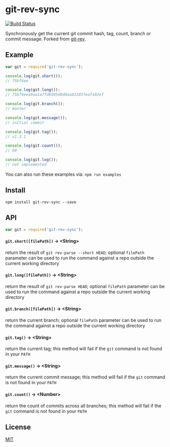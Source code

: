 git-rev-sync
============

[![Build Status](https://travis-ci.org/kurttheviking/git-rev-sync.svg?branch=master)](https://travis-ci.org/kurttheviking/git-rev-sync.svg?branch=master)

Synchronously get the current git commit hash, tag, count, branch or commit message. Forked from [git-rev](https://github.com/tblobaum/git-rev).


## Example

```js
var git = require('git-rev-sync');

console.log(git.short());
// 75bf4ee

console.log(git.long());
// 75bf4eea9aa1a7fd6505d0d0aa43105feafa92ef

console.log(git.branch());
// master

console.log(git.message());
// initial commit

console.log(git.tag());
// v1.3.1

console.log(git.count());
// 60

console.log(git.log());
// not implemented
```

You can also run these examples via: `npm run examples`


## Install

`npm install git-rev-sync --save`


## API

``` js
var git = require('git-rev-sync');
```

#### `git.short([filePath])` &rarr; &lt;String&gt;

return the result of `git rev-parse --short HEAD`; optional `filePath` parameter can be used to run the command against a repo outside the current working directory

#### `git.long([filePath])` &rarr; &lt;String&gt;

return the result of `git rev-parse HEAD`; optional `filePath` parameter can be used to run the command against a repo outside the current working directory

#### `git.branch([filePath])` &rarr; &lt;String&gt;

return the current branch; optional `filePath` parameter can be used to run the command against a repo outside the current working directory

#### `git.tag()` &rarr; &lt;String&gt;

return the current tag; this method will fail if the `git` command is not found in your `PATH`

#### `git.message()` &rarr; &lt;String&gt;

return the current commit message; this method will fail if the `git` command is not found in your `PATH`

#### `git.count()` &rarr; &lt;Number&gt;

return the count of commits across all branches; this method will fail if the `git` command is not found in your `PATH`


## License

[MIT](https://github.com/kurttheviking/git-rev-sync/blob/master/LICENSE)
